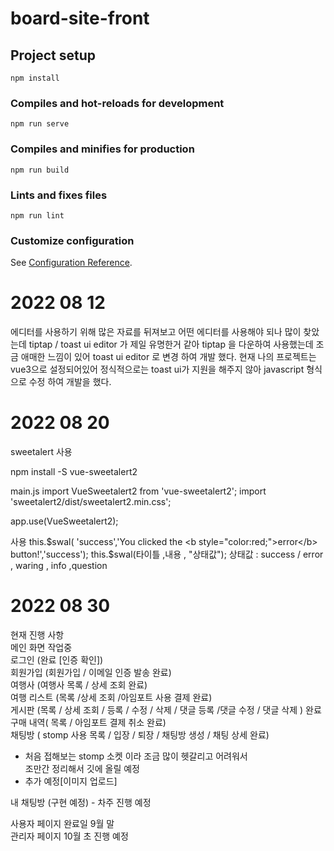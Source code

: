# board-site-front

## Project setup
```
npm install
```

### Compiles and hot-reloads for development
```
npm run serve
```

### Compiles and minifies for production
```
npm run build
```

### Lints and fixes files
```
npm run lint
```

### Customize configuration
See [Configuration Reference](https://cli.vuejs.org/config/).


# 2022 08 12
에디터를 사용하기 위해 많은 자료를 뒤져보고 어떤 에디터를 사용해야 되나 많이 찾았는데
tiptap / toast ui editor 가 제일 유명한거 같아
tiptap 을 다운하여 사용했는데 조금 애매한 느낌이 있어
toast ui editor 로 변경 하여 개발 했다.
현재 나의 프로젝트는 vue3으로 설정되어있어 정식적으로는 toast ui가 지원을 해주지 않아
javascript 형식으로 수정 하여 개발을 했다.

# 2022 08 20
sweetalert 사용

npm install -S vue-sweetalert2

main.js
import VueSweetalert2 from 'vue-sweetalert2';
import 'sweetalert2/dist/sweetalert2.min.css';

app.use(VueSweetalert2);

사용
this.$swal( 'success','You clicked the <b style="color:red;">error</b> button!','success');
this.$swal(타이틀 ,내용 , "상태값");
상태값 :  success / error , waring , info ,question

# 2022 08 30
현재 진행 사항<br/>
메인 화면 작업중<br/>
로그인 (완료 [인증 확인])<br/>
회원가입 (회원가입 / 이메일 인증 발송 완료)<br/>
여행사 (여행사 목록 / 상세 조회 완료)<br/>
여행 리스트 (목록 /상세 조회 /아임포트 사용 결제 완료)<br/>
게시판 (목록 / 상세 조회 / 등록 / 수정 / 삭제 / 댓글 등록 /댓글 수정 / 댓글 삭제 ) 완료<br/>
구매 내역( 목록 / 아임포트 결제 취소 완료)<br/>
채팅방 ( stomp 사용 목록 / 입장 / 퇴장 / 채팅방 생성 / 채팅 상세 완료) <br/>
* 처음 접해보는 stomp 소켓 이라 조금 많이 헷갈리고 어려워서 <br/>
  조만간 정리해서 깃에 올릴 예정<br/>
* 추가 예정[이미지 업로드] <br/>

내 채팅방 (구현 예정) - 차주 진행 예정<br/>

사용자 페이지 완료일 9월 말<br/>
관리자 페이지 10월 초 진행 예정<br/>



